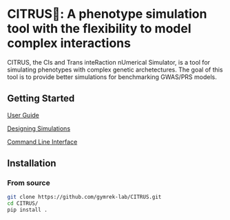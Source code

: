 # CITRUS🍊: A phenotype simulation tool with the flexibility to model complex interactions

CITRUS, the CIs and Trans inteRaction nUmerical Simulator, is a tool for simulating phenotypes with complex genetic archetectures. The goal of this tool is to provide better simulations for benchmarking GWAS/PRS models.

## Getting Started

[User Guide](doc/user_guide.md)

[Designing Simulations](doc/designing_simulations.md)

[Command Line Interface](doc/cli.md)


## Installation

### From source

```bash
git clone https://github.com/gymrek-lab/CITRUS.git
cd CITRUS/
pip install .
```